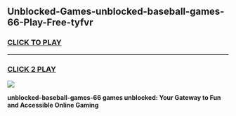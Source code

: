 
## Unblocked-Games-unblocked-baseball-games-66-Play-Free-tyfvr
<h3>
<a href="https://premium76.site?title=unblocked-baseball-games-66&ref=10A">CLICK TO PLAY</a></h3>
<hr>

<h3>
<a href="https://premium76.site?title=unblocked-baseball-games-66&ref=10A">CLICK 2 PLAY</a>
  
</h3>

<a href="https://premium76.site?title=unblocked-baseball-games-66&ref=10A"><img src="https://clearcache.store/games.png"></a>


**unblocked-baseball-games-66 games unblocked: Your Gateway to Fun and Accessible Online Gaming**
